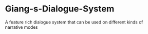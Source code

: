 # Giang-s-Dialogue-System
A feature rich dialogue system that can be used on different kinds of narrative modes
